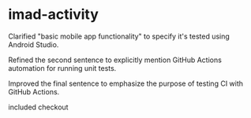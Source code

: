 # imad-activity

Clarified "basic mobile app functionality" to specify it's tested using Android Studio.

Refined the second sentence to explicitly mention GitHub Actions automation for running unit tests.

Improved the final sentence to emphasize the purpose of testing CI with GitHub Actions.


included checkout 